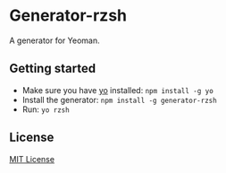 # Generator-rzsh

A generator for Yeoman.

## Getting started
- Make sure you have [yo](https://github.com/yeoman/yo) installed:
    `npm install -g yo`
- Install the generator: `npm install -g generator-rzsh`
- Run: `yo rzsh`

## License
[MIT License](http://en.wikipedia.org/wiki/MIT_License)
